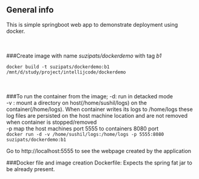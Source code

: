 ## General info
This is simple springboot web app to demonstrate deployment using docker.


<br><br>
###Create image with name *suzipats/dockerdemo* with tag *b1*

`docker build -t suzipats/dockerdemo:b1 /mnt/d/study/project/intellijcode/dockerdemo
`

<br><br>
###To run the container from the image; 
-d: run in detacked mode<br>
-v : mount a directory on host(/home/sushil/logs) on the container(/home/logs). When container writes its logs to /home/logs these log files are persisted on the host machine location and are not removed when container is stopped/removed<br>
-p map the host machines port 5555 to containers 8080 port<br>
`docker run -d -v /home/sushil/logs:/home/logs -p 5555:8080 suzipats/dockerdemo:b1`

Go to http://localhost:5555 to see the webpage created by the application

###Docker file and image creation
Dockerfile: Expects the spring fat jar to be already present.
